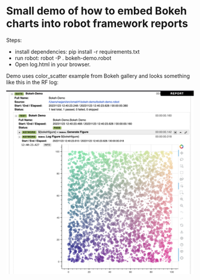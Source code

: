 Small demo of how to embed Bokeh charts into robot framework reports
====================================================================


Steps:

 * install dependencies: pip install -r requirements.txt
 * run robot: robot -P . bokeh-demo.robot
 * Open log.html in your browser.


Demo uses color_scatter example from Bokeh gallery and looks something like this in the RF log:

![Example](https://raw.githubusercontent.com/rasjani/rf-bokeh-demo/main/example.png)
